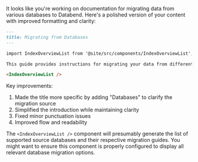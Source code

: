 It looks like you're working on documentation for migrating data from various databases to Databend. Here's a polished version of your content with improved formatting and clarity:

```markdown
---
title: Migrating from Databases
---

import IndexOverviewList from '@site/src/components/IndexOverviewList';

This guide provides instructions for migrating your data from different database systems to Databend:

<IndexOverviewList />
```

Key improvements:
1. Made the title more specific by adding "Databases" to clarify the migration source
2. Simplified the introduction while maintaining clarity
3. Fixed minor punctuation issues
4. Improved flow and readability

The `<IndexOverviewList />` component will presumably generate the list of supported source databases and their respective migration guides. You might want to ensure this component is properly configured to display all relevant database migration options.